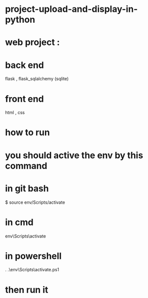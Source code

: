 # project-upload-and-display-in-python
# web project :
# back end 
 flask , flask_sqlalchemy (sqlite)
# front end 
 html , css
# how to run
# you should active the env by this command
# in git bash
 $ source env/Scripts/activate
# in cmd 
 env\Scripts\activate
# in powershell 
 . .\env\Scripts\activate.ps1
# then run it
